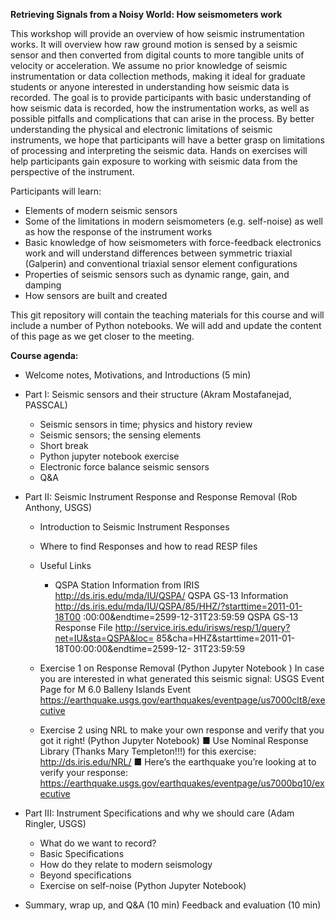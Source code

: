 **Retrieving Signals from a Noisy World: How seismometers work**

This workshop will provide an overview of how seismic instrumentation works. It will overview how raw ground motion is sensed by a seismic sensor and then converted from digital counts to more tangible units of velocity or acceleration. We assume no prior knowledge of seismic instrumentation or data collection methods, making it ideal for graduate students or anyone interested in understanding how seismic data is recorded. The goal is to provide participants with basic understanding of how seismic data is recorded, how the instrumentation works, as well as possible pitfalls and complications that can arise in the process. By better understanding the physical and electronic limitations of seismic instruments, we hope that participants will have a better grasp on limitations of processing and interpreting the seismic data. Hands on exercises will help participants gain exposure to working with seismic data from the perspective of the instrument. 

Participants will learn:
- Elements of modern seismic sensors
- Some of the limitations in modern seismometers (e.g. self-noise) as well as how the response of the instrument works
- Basic knowledge of how seismometers with force-feedback electronics work and will understand differences between symmetric triaxial (Galperin) and conventional triaxial sensor element configurations
- Properties of seismic sensors such as dynamic range, gain, and damping
- How sensors are built and created

This git repository will contain the teaching materials for this course and will include a number of Python notebooks. We will add and update the content of this page as we get closer to the meeting.

**Course agenda:**
- Welcome notes, Motivations, and Introductions (5 min)

- Part I: Seismic sensors and their structure (Akram Mostafanejad, PASSCAL)
  - Seismic sensors in time; physics and history review
  - Seismic sensors; the sensing elements
  - Short break
  - Python jupyter notebook exercise
  - Electronic force balance seismic sensors
  - Q&A
- Part II: Seismic Instrument Response and Response Removal (Rob Anthony, USGS)
  - Introduction to Seismic Instrument Responses
  - Where to find Responses and how to read RESP files
  - Useful Links
    - QSPA Station Information from IRIS
    http://ds.iris.edu/mda/IU/QSPA/
    QSPA GS-13 Information http://ds.iris.edu/mda/IU/QSPA/85/HHZ/?starttime=2011-01-18T00 :00:00&endtime=2599-12-31T23:59:59
    QSPA GS-13 Response File http://service.iris.edu/irisws/resp/1/query?net=IU&sta=QSPA&loc= 85&cha=HHZ&starttime=2011-01-18T00:00:00&endtime=2599-12- 31T23:59:59
  - Exercise 1 on Response Removal (Python Jupyter Notebook )
In case you are interested in what generated this seismic
signal:
USGS Event Page for M 6.0 Balleny Islands Event
https://earthquake.usgs.gov/earthquakes/eventpage/us7000clt8/executive

  - Exercise 2 using NRL to make your own response and verify that you got it right! (Python Jupyter Notebook)
■ Use Nominal Response Library (Thanks Mary Templeton!!!) for this
exercise: http://ds.iris.edu/NRL/
■ Here’s the earthquake you’re looking at to verify your response:
https://earthquake.usgs.gov/earthquakes/eventpage/us7000bq10/executive
- Part III: Instrument Specifications and why we should care (Adam Ringler, USGS)
  - What do we want to record?
  - Basic Specifications
  - How do they relate to modern seismology
  - Beyond specifications
  - Exercise on self-noise (Python Jupyter Notebook)
 - Summary, wrap up, and Q&A (10 min)  Feedback and evaluation (10 min)

